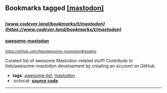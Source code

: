 ## Bookmarks tagged [[mastodon]](https://www.codever.land/search?q=[mastodon])

_<sup><sup>[www.codever.land/bookmarks/t/mastodon](https://www.codever.land/bookmarks/t/mastodon)</sup></sup>_
---
#### [awesome-mastodon](https://github.com/tleb/awesome-mastodon#readme)
_<sup>https://github.com/tleb/awesome-mastodon#readme</sup>_

Curated list of awesome Mastodon-related stuff! Contribute to tleb/awesome-mastodon development by creating an account on GitHub.
* **tags**: [awesome-list](../tagged/awesome-list.md), [mastodon](../tagged/mastodon.md)
* :octocat: **[source code](https://github.com/tleb/awesome-mastodon#readme)**
---
